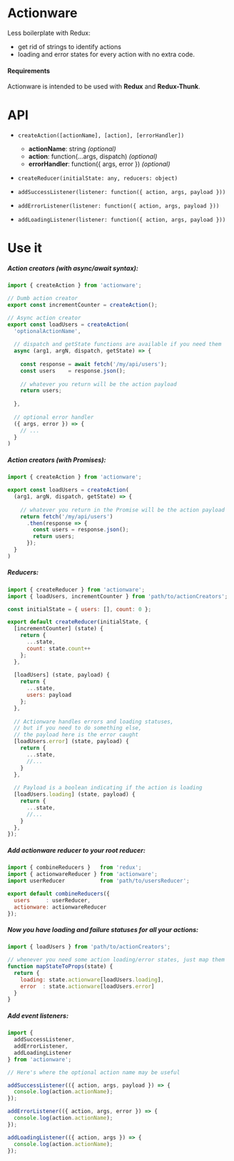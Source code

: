 # Actionware
Less boilerplate with Redux: 
- get rid of strings to identify actions
- loading and error states for every action with no extra code.

#### Requirements
Actionware is intended to be used with __Redux__ and __Redux-Thunk__.

# API
- `createAction([actionName], [action], [errorHandler])`
  - **actionName**: string *(optional)*
  - **action**: function(...args, dispatch) *(optional)*
  - **errorHandler**: function({ args, error }) *(optional)*
  
- `createReducer(initialState: any, reducers: object)`

- `addSuccessListener(listener: function({ action, args, payload }))`

- `addErrorListener(listener: function({ action, args, payload }))`

- `addLoadingListener(listener: function({ action, args, payload }))`

# Use it

##### Action creators (with async/await syntax):
```js
import { createAction } from 'actionware';

// Dumb action creator
export const incrementCounter = createAction();

// Async action creator
export const loadUsers = createAction(
  'optionalActionName',
  
  // dispatch and getState functions are available if you need them
  async (arg1, argN, dispatch, getState) => {
    
    const response = await fetch('/my/api/users');
    const users    = response.json();
    
    // whatever you return will be the action payload
    return users;
    
  },
  
  // optional error handler
  ({ args, error }) => {
    // ...
  }
)
```

##### Action creators (with Promises):
```js
import { createAction } from 'actionware';

export const loadUsers = createAction(
  (arg1, argN, dispatch, getState) => {
    
    // whatever you return in the Promise will be the action payload
    return fetch('/my/api/users')
      .then(response => {
        const users = response.json();
        return users;
      });
  }
)
```

##### Reducers:
```js
import { createReducer } from 'actionware';
import { loadUsers, incrementCounter } from 'path/to/actionCreators';

const initialState = { users: [], count: 0 };

export default createReducer(initialState, {
  [incrementCounter] (state) {
    return { 
      ...state, 
      count: state.count++ 
    };  
  },
  
  [loadUsers] (state, payload) {
    return { 
      ...state,
      users: payload
    };
  },
  
  // Actionware handles errors and loading statuses,
  // but if you need to do something else,
  // the payload here is the error caught
  [loadUsers.error] (state, payload) {
    return {
      ...state,
      //...
    }
  },
  
  // Payload is a boolean indicating if the action is loading
  [loadUsers.loading] (state, payload) {
    return {
      ...state,
      //...
    }
  },
});
```

##### Add actionware reducer to your root reducer:
```js
import { combineReducers }   from 'redux';
import { actionwareReducer } from 'actionware';
import userReducer           from 'path/to/usersReducer';

export default combineReducers({
  users     : userReducer,
  actionware: actionwareReducer
});
```

##### Now you have loading and failure statuses for all your actions:
```js
import { loadUsers } from 'path/to/actionCreators';

// whenever you need some action loading/error states, just map them
function mapStateToProps(state) {
  return {
    loading: state.actionware[loadUsers.loading],
    error  : state.actionware[loadUsers.error]
  }
}
```

##### Add event listeners:
```js
import { 
  addSuccessListener, 
  addErrorListener, 
  addLoadingListener 
} from 'actionware';

// Here's where the optional action name may be useful

addSuccessListener(({ action, args, payload }) => {
  console.log(action.actionName);
});

addErrorListener(({ action, args, error }) => {
  console.log(action.actionName);
});

addLoadingListener(({ action, args }) => {
  console.log(action.actionName);
});
```
